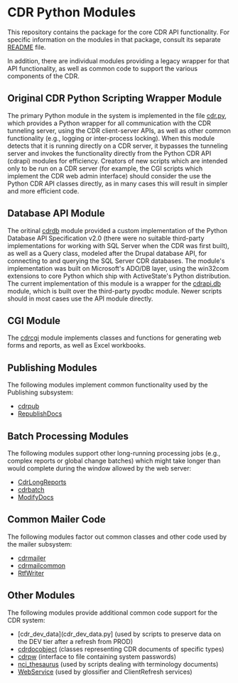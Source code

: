 # CDR Python Modules

This repository contains the package for the core CDR API functionality.
For specific information on the modules in that package, consult its
separate [README](cdrapi/README.md) file.

In addition, there are individual modules providing a legacy wrapper
for that API functionality, as well as common code to support the
various components of the CDR.

## Original CDR Python Scripting Wrapper Module

The primary Python module in the system is implemented in the file
[cdr.py](cdr.py), which provides a Python wrapper for all
communication with the CDR tunneling server, using the CDR
client-server APIs, as well as other common functionality (e.g.,
logging or inter-process locking). When this module detects that it is
running directly on a CDR server, it bypasses the tunneling server and
invokes the functionality directly from the Python CDR API (cdrapi)
modules for efficiency. Creators of new scripts which are intended
only to be run on a CDR server (for example, the CGI scripts which
implement the CDR web admin interface) should consider the use the
Python CDR API classes directly, as in many cases this will result in
simpler and more efficient code.

## Database API Module

The oritinal [cdrdb](cdrdb.py) module provided a custom implementation
of the Python Database API Specification v2.0 (there were no suitable
third-party implementations for working with SQL Server when the CDR
was first built), as well as a Query class, modeled after the Drupal
database API, for connecting to and querying the SQL Server CDR
databases. The module's implementation was built on Microsoft's ADO/DB
layer, using the win32com extensions to core Python which ship with
ActiveState's Python distribution. The current implementation of this
module is a wrapper for the [cdrapi.db](cdrapi/db.py) module, which is
built over the third-party pyodbc module. Newer scripts should in most
cases use the API module directly.

## CGI Module

The [cdrcgi](cdrcgi.py) module implements classes and functions for
generating web forms and reports, as well as Excel workbooks.

## Publishing Modules

The following modules implement common functionality used by the
Publishing subsystem:

* [cdrpub](cdrpub.py)
* [RepublishDocs](RepublishDocs.py)

## Batch Processing Modules

The following modules support other long-running processing jobs
(e.g., complex reports or global change batches) which might take
longer than would complete during the window allowed by the web
server:

* [CdrLongReports](CdrLongReports.py)
* [cdrbatch](cdrbatch.py)
* [ModifyDocs](ModifyDocs.py)

## Common Mailer Code

The following modules factor out common classes and other code used by
the mailer subsystem:

* [cdrmailer](cdrmailer.py)
* [cdrmailcommon](cdrmailercommon.py)
* [RtfWriter](RtfWriter.py)

## Other Modules

The following modules provide additional common code support for the
CDR system:

* [cdr_dev_data](cdr_dev_data.py] (used by scripts to preserve data
on the DEV tier after a refresh from PROD)
* [cdrdocobject](cdrdocobject.py) (classes representing CDR documents
of specific types)
* [cdrpw](cdrpw.py) (interface to file containing system passwords)
* [nci_thesaurus](nci_thesaurus.py) (used by scripts dealing with
terminology documents)
* [WebService](WebService.py) (used by glossifier and ClientRefresh
services)
